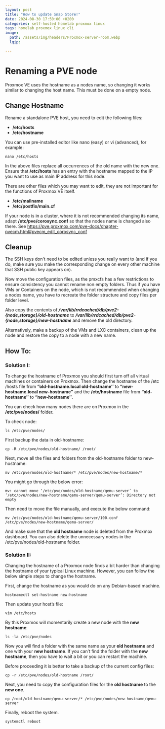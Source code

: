 ```yaml
---
layout: post
title: "How to update Snap Store!"
date: 2024-08-30 17:50:00 +0200
categories: self-hosted homelab proxmox linux
tags: homelab proxmox linux cli
image:
  path: /assets/img/headers/Proxmox-server-room.webp
  lqip: 

---
```


# Renaming a PVE node


Proxmox VE uses the hostname as a nodes name, so changing it works similar to changing the host name. This must be done on a empty node.

## Change Hostname
Rename a standalone PVE host, you need to edit the following files:

- **/etc/hosts**
- **/etc/hostname**

You can use pre-installed editor like nano (easy) or vi (advanced), for example:
```
nano /etc/hosts
```
In the above files replace all occurrences of the old name with the new one. Ensure that **/etc/hosts** has an entry with the hostname mapped to the IP you want to use as main IP address for this node.

There are other files which you may want to edit, they are not important for the functions of Proxmox VE itself.

- **/etc/mailname**
- **/etc/postfix/main.cf**

If your node is in a cluster, where it is not recommended changing its name, adapt **/etc/pve/corosync.conf** so that the nodes name is changed also there. See https://pve.proxmox.com/pve-docs/chapter-pvecm.html#pvecm_edit_corosync_conf

## Cleanup
The SSH keys don't need to be edited unless you really want to (and if you do, make sure you make the corresponding change on every other machine that SSH public key appears on).

Now move the configuration files, as the pmxcfs has a few restrictions to ensure consistency you cannot rename non empty folders. Thus if you have VMs or Containers on the node, which is not recommended when changing a nodes name, you have to recreate the folder structure and copy files per folder level.

Also copy the contents of ***/var/lib/rrdcached/db/pve2-{node,storage}/old-hostname*** to ***/var/lib/rrdcached/db/pve2-{node,storage}/new-hostname*** and remove the old directory.

Alternatively, make a backup of the VMs and LXC containers, clean up the node and restore the copy to a node with a new name.

## How To:
### Solution I:
To change the hostname of Proxmox you should first turn off all virtual machines or containers on Proxmox. Then change the hostname of the /etc /hosts file from **“old-hostname.local old-hostname″** to **“new-hostname.local new-hostname″** and the **/etc/hostname** file from **“old-hostname″** to **“new-hostname″**.

 
You can check how many nodes there are on Proxmox in the **/etc/pve/nodes/** folder.

To check node:
```
ls /etc/pve/nodes/
```
First backup the data in old-hostname:
```
cp -R /etc/pve/nodes/old-hostname/ /root/
``` 
Next, move all the files and folders from the old-hostname folder to new-hostname:

```
mv /etc/pve/nodes/old-hostname/* /etc/pve/nodes/new-hostname/*
```
You might go through the below error:
```
mv: cannot move ‘/etc/pve/nodes/old-hostname/qemu-server’ to ‘/etc/pve/nodes/new-hostname/qemu-server/qemu-server’: Directory not empty
``` 
Then need to move the file manually, and execute the below command:
```
mv /etc/pve/nodes/old-hostname/qemu-server/100.conf /etc/pve/nodes/new-hostname/qemu-server/
``` 
And make sure that the **old hostname** node is deleted from the Proxmox dashboard. You can also delete the unnecessary nodes in the /etc/pve/nodes/old-hostname folder.

 
### Solution II:
 
Changing the hostname of a Proxmox node finds a bit harder than changing the hostname of your typical Linux machine. However, you can follow the below simple steps to change the hostname.

First, change the hostname as you would do on any Debian-based machine.
```
hostnamectl set-hostname new-hostname
``` 
Then update your host’s file:
```
vim /etc/hosts
``` 
By this Proxmox will momentarily create a new node with the **new hostname**:
```
ls -la /etc/pve/nodes
``` 
Now you will find a folder with the same name as your **old hostname** and one with your **new hostname**. If you can’t find the folder with the **new hostname**, then you have to wait a bit or you can restart the machine.

Before proceeding  it is better to take a backup of the current config files:
```
cp -r /etc/pve/nodes/old-hostname /root/
``` 
Next, you need to copy the configuration files for the **old hostname** to the **new one**.
```
cp /root/old-hostname/qemu-server/* /etc/pve/nodes/new-hostname/qemu-server
``` 
Finally, reboot the system.
```
systemctl reboot
```